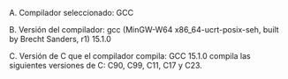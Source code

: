 A. Compilador seleccionado:
GCC

B. Versión del compilador:
gcc (MinGW-W64 x86_64-ucrt-posix-seh, built by Brecht Sanders, r1) 15.1.0

C. Versión de C que el compilador compila:
GCC 15.1.0 compila las siguientes versiones de C: C90, C99, C11, C17 y C23.
